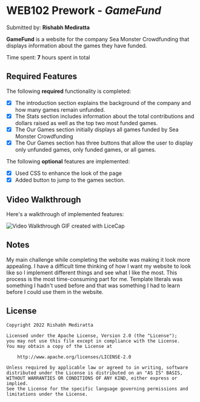 # WEB102 Prework - *GameFund*

Submitted by: **Rishabh Mediratta**

**GameFund** is a website for the company Sea Monster Crowdfunding that displays information about the games they have funded.

Time spent: **7** hours spent in total

## Required Features

The following **required** functionality is completed:

* [x] The introduction section explains the background of the company and how many games remain unfunded.
* [x] The Stats section includes information about the total contributions and dollars raised as well as the top two most funded games.
* [x] The Our Games section initially displays all games funded by Sea Monster Crowdfunding
* [x] The Our Games section has three buttons that allow the user to display only unfunded games, only funded games, or all games.

The following **optional** features are implemented:

* [x] Used CSS to enhance the look of the page
* [x] Added button to jump to the games section.

## Video Walkthrough

Here's a walkthrough of implemented features:

<img src='walkthrough.gif' title='Video Walkthrough' width='' alt='Video Walkthrough' />
<!-- Link to walkthrough: -->
<!-- https://imgur.com/gallery/YXSrLp7 -->
<!-- Replace this with whatever GIF tool you used! -->
GIF created with LiceCap
<!-- Recommended tools:
[Kap](https://getkap.co/) for macOS
[ScreenToGif](https://www.screentogif.com/) for Windows
[peek](https://github.com/phw/peek) for Linux. -->

## Notes

My main challenge while completing the website was making it look more appealing. I have a difficult time thinking
of how I want my website to look like so I implement different things and see what I like the most. This process
is the most time-consuming part for me. Template literals was something I hadn't used before and that was something 
I had to learn before I could use them in the website. 

## License

    Copyright 2022 Rishabh Mediratta

    Licensed under the Apache License, Version 2.0 (the "License");
    you may not use this file except in compliance with the License.
    You may obtain a copy of the License at

        http://www.apache.org/licenses/LICENSE-2.0

    Unless required by applicable law or agreed to in writing, software
    distributed under the License is distributed on an "AS IS" BASIS,
    WITHOUT WARRANTIES OR CONDITIONS OF ANY KIND, either express or implied.
    See the License for the specific language governing permissions and
    limitations under the License.
